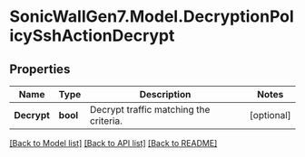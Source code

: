 # SonicWallGen7.Model.DecryptionPolicySshActionDecrypt

## Properties

Name | Type | Description | Notes
------------ | ------------- | ------------- | -------------
**Decrypt** | **bool** | Decrypt traffic matching the criteria. | [optional] 

[[Back to Model list]](../README.md#documentation-for-models) [[Back to API list]](../README.md#documentation-for-api-endpoints) [[Back to README]](../README.md)

